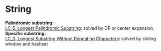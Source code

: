 # String
**Palindromic substring:** <br />
[LC_5. Longest Palindromic Substring](https://leetcode-cn.com/problems/longest-palindromic-substring/): solved by DP or center expansion. <br />
**Specific substring:** <br />
[LC_3. Longest Substring Without Repeating Characters](https://leetcode-cn.com/problems/longest-substring-without-repeating-characters/): solved by sliding window and hashset <br />

